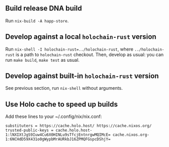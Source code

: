 ## Build release DNA build

Run `nix-build -A happ-store`.

## Develop against a local `holochain-rust` version

Run `nix-shell -I holochain-rust=../holochain-rust`, where `../holochain-rust`
is a path to `holochain-rust` checkout. Then, develop as usual: you can run
`make build`, `make test` as usual.

## Develop against built-in `holochain-rust` version

See previous section, run `nix-shell` without arguments.

## Use Holo cache to speed up builds

Add these lines to your ~/.config/nix/nix.conf:

    substituters = https://cache.holo.host/ https://cache.nixos.org/
    trusted-public-keys = cache.holo.host-1:lNXIXtJgS9Iuw4Cu6X0HINLu9sTfcjEntnrgwMQIMcE= cache.nixos.org-1:6NCHdD59X431o0gWypbMrAURkbJ16ZPMQFGspcDShjY=
